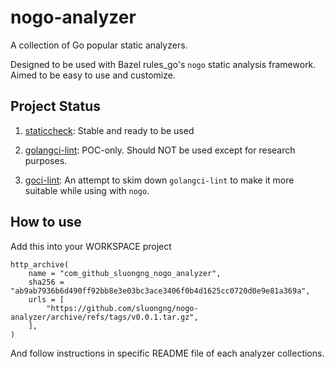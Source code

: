 # nogo-analyzer

A collection of Go popular static analyzers. 

Designed to be used with Bazel rules_go's `nogo` static analysis framework.
Aimed to be easy to use and customize.


## Project Status

1. [staticcheck](./staticcheck/README.md): Stable and ready to be used

1. [golangci-lint](./golangci-lint/README.md): POC-only. Should NOT be used except for research purposes.

1. [goci-lint](./goci-lint/README.md): An attempt to skim down `golangci-lint` to make it more suitable while using with `nogo`.


## How to use

Add this into your WORKSPACE project

```
http_archive(
    name = "com_github_sluongng_nogo_analyzer",
    sha256 = "ab9ab7936b6d490ff92bb8e3e03bc3ace3406f0b4d1625cc0720d0e9e81a369a",
    urls = [
        "https://github.com/sluongng/nogo-analyzer/archive/refs/tags/v0.0.1.tar.gz",
    ],
)
```

And follow instructions in specific README file of each analyzer collections.
